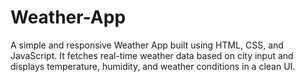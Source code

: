 # Weather-App
A simple and responsive Weather App built using HTML, CSS, and JavaScript. It fetches real-time weather data based on city input and displays temperature, humidity, and weather conditions in a clean UI.
